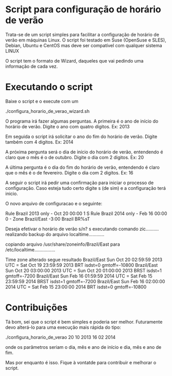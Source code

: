 Script para configuração de horário de verão
=======

Trata-se de um script simples para facilitar a configuração de horário de verão em máquinas Linux. 
O script foi testado em Suse (OpenSuse e SLES), Debian, Ubuntu e CentOS mas deve ser compatível com qualquer sistema LINUX

O script tem o formato de Wizard, daqueles que vai pedindo uma informação de cada vez.


Executando o script
=======


Baixe o script e o execute com um

./configura_horario_de_verao_wizard.sh

O programa irá fazer algumas perguntas. A primeira é o ano de início do horário de verão. Digite o ano com quatro digitos.
Ex: 2013


Em seguida o script irá solicitar o ano do fim do horário de verão. Digite também com 4 digitos.
Ex: 2014


A próxima pergunta será o dia de início do horário de verão, entendendo é claro que o mês é o de outubro. Digite o dia com 2 digitos.
Ex: 20


A última pergunta é o dia do fim do horário de verão, entendendo é claro que o mês é o de fevereiro. Digite o dia com 2 digitos.
Ex: 16



A seguir o script irá pedir uma confirmação para iniciar o processo de configuração. Caso esteja tudo certo digite s (de sim) e a configuração terá inicio.


O novo arquivo de configuracao e o seguinte:

Rule Brazil 2013 only - Oct 20 00:00 1 S
Rule Brazil 2014 only - Feb 16 00:00 0 -
Zone Brazil/East -3:00 Brazil BR%sT

Deseja efetivar o horário de verão s/n?
s
executando comando zic..........
realizando backup do arquivo localtime............

copiando arquivo /usr/share/zoneinfo/Brazil/East para /etc/localtime................

Time zone alterado segue resultado
Brazil/East  Sun Oct 20 02:59:59 2013 UTC = Sat Oct 19 23:59:59 2013 BRT isdst=0 gmtoff=-10800
Brazil/East  Sun Oct 20 03:00:00 2013 UTC = Sun Oct 20 01:00:00 2013 BRST isdst=1 gmtoff=-7200
Brazil/East  Sun Feb 16 01:59:59 2014 UTC = Sat Feb 15 23:59:59 2014 BRST isdst=1 gmtoff=-7200
Brazil/East  Sun Feb 16 02:00:00 2014 UTC = Sat Feb 15 23:00:00 2014 BRT isdst=0 gmtoff=-10800


Contribuições
======= 

Tá bom, sei que o script é bem simples e poderia ser melhor. Futuramente devo alterá-lo para uma execução mais rápida do tipo:

./configura_horario_de_verao 20 10 2013 16 02 2014

onde os parâmetros seriam o dia, mês e ano de início e dia, mês e ano de fim.

Mas por enquanto é isso. Fique à vontatde para contribuir e melhorar o script.



